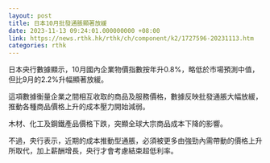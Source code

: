 ```yaml
---
layout: post
title: 日本10月批發通脹顯著放緩
date: 2023-11-13 09:24:01.000000000 +08:00
link: https://news.rthk.hk/rthk/ch/component/k2/1727596-20231113.htm
categories: rthk
---
```


日本央行數據顯示，10月國內企業物價指數按年升0.8%，略低於市場預測中值，但比9月的2.2%升幅顯著放緩。

這項數據衡量企業之間相互收取的商品及服務價格，數據反映批發通脹大幅放緩，推動各種商品價格上升的成本壓力開始減弱。

木材、化工及鋼鐵產品價格下跌，突顯全球大宗商品成本下降的影響。

不過，央行表示，近期的成本推動型通脹，必須被更多由強勁內需帶動的價格上升所取代，加上薪酬增長，央行才會考慮結束超低利率。
